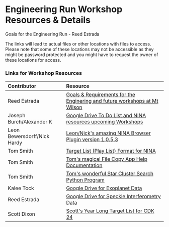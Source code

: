 # Engineering Run Workshop Resources & Details

Goals for the Engineering Run - Reed Estrada


The links will lead to actual files or other locations with files to access.  Please note that some of these locations may not be accessible as they might be password protected and you might have to request the owner of these locations for access.

### Links for Workshop Resources
Contributor|Resource
:---|:---
Reed Estrada|[Goals & Requirements for the Enginering and future workshops at Mt Wilson](goals_reed_estrada.md)
Joseph Burch/Alexander K|[Google Drive To Do List and NINA resources upcoming Workshops](https://drive.google.com/drive/folders/1N_8PJXVt-bxaEPOeWJJln_dxDEbLngll?usp=sharing)
Leon Bewersdorff/Nick Hardy|[Leon/Nick's amazing NINA Browser Plugin version 1.0.5.3](https://drive.google.com/file/d/1DDfk6JIjIr8YannYIvoKHSm5wiio0v6d/view)
Tom Smith|[Target List (Play List) Format for NINA](target_list_format.pdf)
Tom Smith|[Tom's magical File Copy App Help Documentation](FileCopyHelp.pdf)
Tom Smith|[Tom's wonderful Star Cluster Search Python Program]()
Kalee Tock|[Google Drive for Exoplanet Data](https://drive.google.com/drive/folders/1bUdg7aniibfqsm30sNgyn3zKK5qs4tq0)
Reed Estrada|[Google Drive for Speckle Interferometry Data](https://docs.google.com/document/u/0/d/1dFaNgAwE7uvuMEgTnrJmzSu0gu5Twrwv8XwlbSihxEw/edit)
Scott Dixon|[Scott's Year Long Target List for CDK 24](year_long_target_list.csv)

